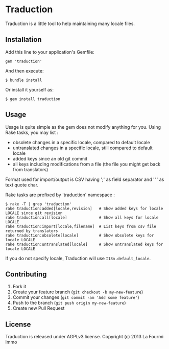# Traduction

Traduction is a little tool to help maintaining many locale files.

## Installation

Add this line to your application's Gemfile:

    gem 'traduction'

And then execute:

    $ bundle install

Or install it yourself as:

    $ gem install traduction

## Usage

Usage is quite simple as the gem does not modify anything for you.
Using Rake tasks, you may list :

  - obsolete changes in a specific locale, compared to default locale
  - untranslated changes in a specific locale, still compared to default locale
  - added keys since an old git commit
  - all keys including modifications from a file (the file you might get back from translators)

Format used for import/output is CSV having ';' as field separator and '"' as text quote char.

Rake tasks are prefixed by 'traduction' namespace :

```
$ rake -T | grep 'traduction'
rake traduction:added[locale,revision]   # Show added keys for locale LOCALE since git revision
rake traduction:all[locale]              # Show all keys for locale LOCALE
rake traduction:import[locale,filename]  # List keys from csv file returned by translators
rake traduction:obsolete[locale]         # Show obsolete keys for locale LOCALE
rake traduction:untranslated[locale]     # Show untranslated keys for locale LOCALE
```

If you do not specify locale, Traduction will use `I18n.default_locale`.

## Contributing

1. Fork it
2. Create your feature branch (`git checkout -b my-new-feature`)
3. Commit your changes (`git commit -am 'Add some feature'`)
4. Push to the branch (`git push origin my-new-feature`)
5. Create new Pull Request

## License

Traduction is released under AGPLv3 license. Copyright (c) 2013 La Fourmi Immo
